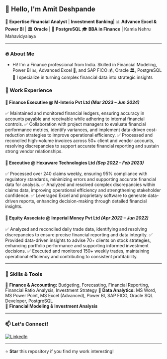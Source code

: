 ## 👋 Hello, I'm Amit Deshpande

🔹 **Expertise Financial Analyst** | **Investment Banking**| 📊 **Advance Excel & Power BI** | 🏛️ **Oracle** | 🐘 **PostgreSQL**
🎓 **BBA in Finance** | Kamla Nehru Mahavidyalaya 

---

### 🔥 About Me

- Hi! I'm a Finance professional from India. Skilled in Financial Modeling, Power BI 📊, Advanced Excel 📑, and SAP FICO 💰, Oracle 🏛️, PostgreSQL 🐘 I specialize in turning complex financial data into strategic insights

### 💼 Work Experience

#### **📌 Finance Executive @ M-Interio Pvt Ltd** *(Mar 2023 – Jun 2024)*
✅ Maintained and monitored financial ledgers, ensuring accuracy in accounts payable and receivable while adhering to internal financial controls.
✅ Collaboration with project managers to evaluate financial performance metrics, identify variances, and implement data-driven cost-reduction strategies to improve operational efficiency.
✅ Processed and reconciled high-volume invoices across 50+ client and vendor accounts, resolving discrepancies to support accurate financial reporting and sustain strong vendor relationships. 

#### **📌 Executive @ Hexaware Technologies Ltd** *(Sep 2022 – Feb 2023)*
✅ Processed over 240 claims weekly, ensuring 95% compliance with regulatory standards, minimizing errors and supporting accurate financial data for analysis.
✅ Analyzed and resolved complex discrepancies within claims data, improving operational efficiency and strengthening stakeholder confidence.
✅ Leveraged Excel and proprietary software to generate data-driven reports, enhancing decision-making through detailed financial insights.
 

#### **📌 Equity Associate @ Imperial Money Pvt Ltd** *(Apr 2022 – Jun 2022)*
✅ Analyzed and reconciled daily trade data, identifying and resolving discrepancies to ensure precise financial reporting and data integrity.
✅ Provided data-driven insights to advise 70+ clients on stock strategies, enhancing portfolio performance and supporting informed investment decisions.
✅ Executed and monitored 150+ weekly trades, maintaining operational efficiency and contributing to consistent profitability.

---

### 🚀 Skills & Tools

🔹 **Finance & Accounting:** Budgeting, Forecasting, Financial Reporting, Financial Ratio Analysis, Investment Strategy
🔹 **Data Analytics:** MS Word, MS Power Point, MS Excel (Advanced), Power BI, SAP FICO, Oracle SQL Developer, PostgreSQL  
🔹 **Financial Modeling & Investment Analysis**  
 

---

### 📫 Let's Connect!
[![LinkedIn](https://img.shields.io/badge/LinkedIn-%230077B5.svg?style=for-the-badge&logo=linkedin&logoColor=white)](https://www.linkedin.com/in/amitdeshpande31/) 

---

⭐ **Star** this repository if you find my work interesting!
